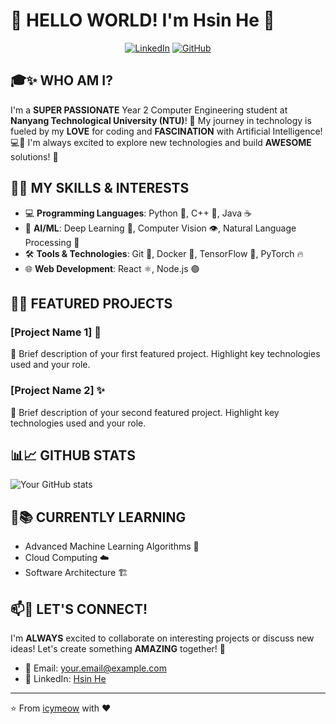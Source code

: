 # 🚀 HELLO WORLD! I'm Hsin He 🎉

<div align="center">
  
  [![LinkedIn](https://img.shields.io/badge/LinkedIn-0077B5?style=for-the-badge&logo=linkedin&logoColor=white)](https://www.linkedin.com/in/hsin-he-123456789/)
  [![GitHub](https://img.shields.io/badge/GitHub-100000?style=for-the-badge&logo=github&logoColor=white)](https://github.com/icymeow)
  
</div>

## 🎓✨ WHO AM I?
I'm a **SUPER PASSIONATE** Year 2 Computer Engineering student at **Nanyang Technological University (NTU)**! 🎯 My journey in technology is fueled by my **LOVE** for coding and **FASCINATION** with Artificial Intelligence! 💻🤖 I'm always excited to explore new technologies and build **AWESOME** solutions! 🚀

## 💪🔥 MY SKILLS & INTERESTS
- 💻 **Programming Languages**: Python 🐍, C++ 🚀, Java ☕
- 🤖 **AI/ML**: Deep Learning 🧠, Computer Vision 👁️, Natural Language Processing 📝
- 🛠️ **Tools & Technologies**: Git 🐙, Docker 🐳, TensorFlow 🤖, PyTorch 🔥
- 🌐 **Web Development**: React ⚛️, Node.js 🟢

## 🚀🌟 FEATURED PROJECTS

### [Project Name 1] 🎯
📝 Brief description of your first featured project. Highlight key technologies used and your role.

### [Project Name 2] ✨
📝 Brief description of your second featured project. Highlight key technologies used and your role.

## 📊📈 GITHUB STATS
![Your GitHub stats](https://github-readme-stats.vercel.app/api?username=icymeow&show_icons=true&theme=radical)

## 🌱📚 CURRENTLY LEARNING
- Advanced Machine Learning Algorithms 🧠
- Cloud Computing ☁️
- Software Architecture 🏗️

## 📫💬 LET'S CONNECT!
I'm **ALWAYS** excited to collaborate on interesting projects or discuss new ideas! Let's create something **AMAZING** together! 🎉

- 📧 Email: [your.email@example.com](mailto:your.email@example.com)
- 💼 LinkedIn: [Hsin He](https://www.linkedin.com/in/hsin-he-123456789/)

---

⭐️ From [icymeow](https://github.com/icymeow) with ❤️
